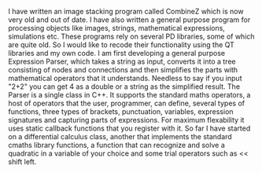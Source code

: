 I have written an image stacking program called CombineZ which is now very old and out of date.
I have also written a general purpose program for processing objects like images, strings, mathematical expressions, simulations etc. These programs rely on several PD libraries, some of which are quite old. So I would like to recode their functionality using the QT libraries and my own code.
I am first developing a general purpose Expression Parser, which takes a string as input, converts it into a tree consisting of nodes and connections and then simplifies the parts with mathematical operators that it understands. Needless to say if you input "2+2" you can get 4 as a double or a string as the simplified result.
The Parser is a single class in C++. It supports the standard maths operators, a host of operators that the user, programmer,  can define, several types of functions, three types of brackets, punctuation, variables, expression signatures and capturing parts of expressions.
For maximum flexability it uses static callback functions that you register with it. So far I have started on a differential calculus class, another that implements the standard cmaths library functions, a function that can recognize and solve a quadratic in a variable of your choice and some trial operators such as << shift left.
